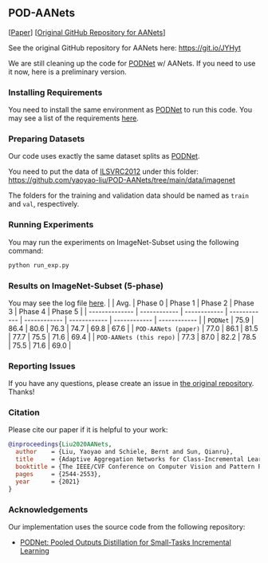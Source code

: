 ## POD-AANets

\[[Paper](https://openaccess.thecvf.com/content/CVPR2021/papers/Liu_Adaptive_Aggregation_Networks_for_Class-Incremental_Learning_CVPR_2021_paper.pdf)\] \[[Original GitHub Repository for AANets](https://git.io/JYHyt)\] 

See the original GitHub repository for AANets here: <https://git.io/JYHyt>

We are still cleaning up the code for [PODNet](https://github.com/arthurdouillard/incremental_learning.pytorch) w/ AANets. 
If you need to use it now, here is a preliminary version.

### Installing Requirements 
You need to install the same environment as [PODNet](https://github.com/arthurdouillard/incremental_learning.pytorch) to run this code.
You may see a list of the requirements [here](https://github.com/yaoyao-liu/POD-AANets/blob/main/requirements.txt).

### Preparing Datasets

Our code uses exactly the same dataset splits as [PODNet](https://github.com/arthurdouillard/incremental_learning.pytorch).

You need to put the data of [ILSVRC2012](https://www.image-net.org/) under this folder: <https://github.com/yaoyao-liu/POD-AANets/tree/main/data/imagenet>

The folders for the training and validation data should be named as `train` and `val`, respectively.

### Running Experiments
You may run the experiments on ImageNet-Subset using the following command:
```bash
python run_exp.py
```

### Results on ImageNet-Subset (5-phase)

You may see the log file [here](https://raw.githubusercontent.com/yaoyao-liu/POD-AANets/main/logs/imagenet_sub_5phase).
|       | Avg.  | Phase 0  | Phase 1 | Phase 2 | Phase 3  | Phase 4 | Phase 5 |
| -------------- | ------------ | ------------ | ------------ | ------------ | ------------ | ------------ | ------------ |
| `PODNet`            | 75.9 | 86.4 | 80.6 | 76.3 | 74.7 | 69.8 | 67.6 |
| `POD-AANets (paper)`  | 77.0 | 86.1 | 81.5 | 77.7 | 75.5 | 71.6 | 69.4 |
| `POD-AANets (this repo)`  | 77.3 | 87.0 | 82.2 | 78.5 | 75.5 | 71.6 | 69.0 |

### Reporting Issues
If you have any questions, please create an issue in [the original repository](https://git.io/JYHyt). Thanks!

### Citation

Please cite our paper if it is helpful to your work:

```bibtex
@inproceedings{Liu2020AANets,
  author    = {Liu, Yaoyao and Schiele, Bernt and Sun, Qianru},
  title     = {Adaptive Aggregation Networks for Class-Incremental Learning},
  booktitle = {The IEEE/CVF Conference on Computer Vision and Pattern Recognition (CVPR)},
  pages     = {2544-2553},
  year      = {2021}
}
```

### Acknowledgements

Our implementation uses the source code from the following repository:

* [PODNet: Pooled Outputs Distillation for Small-Tasks Incremental Learning](https://github.com/arthurdouillard/incremental_learning.pytorch)
